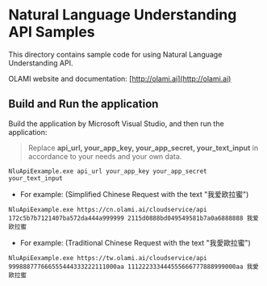 # Natural Language Understanding API Samples

This directory contains sample code for using Natural Language Understanding API.

OLAMI website and documentation: [http://olami.ai](http://olami.ai)

## Build and Run the application

Build the application by Microsoft Visual Studio, and then run the application:

> Replace **api_url, your_app_key, your_app_secret, your_text_input** in accordance to your needs and your own data.

```
NluApiEexample.exe api_url your_app_key your_app_secret your_text_input
```

- For example: (Simplified Chinese Request with the text "我爱欧拉蜜")

```
NluApiEexample.exe https://cn.olami.ai/cloudservice/api 172c5b7b7121407ba572da444a999999 2115d0888bd049549581b7a0a6888888 我爱欧拉蜜
```

- For example: (Traditional Chinese Request with the text "我愛歐拉蜜")

```
NluApiEexample.exe https://tw.olami.ai/cloudservice/api 999888777666555444333222111000aa 111222333444555666777888999000aa 我愛歐拉蜜
```
